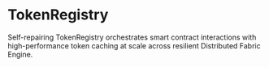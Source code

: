 # TokenRegistry
Self-repairing TokenRegistry orchestrates smart contract interactions with high-performance token caching at scale across resilient Distributed Fabric Engine.
